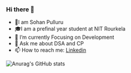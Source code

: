 ### Hi there 👋

<!--
**sohan1901/sohan1901** is a ✨ _special_ ✨ repository because its `README.md` (this file) appears on your GitHub profile.

Here are some ideas to get you started:

- 🌱 I’m currently Focusing on Development
- 💬 Ask me about DSA and CP
- 📫 How to reach me: ...<a href="https://www.linkedin.com/in/sohan-pulluru" target="_blank">Linkedin</a>
-->
- 👋I am Sohan Pulluru
- 🎓I am a prefinal year student at NIT Rourkela
- 🌱 I’m currently Focusing on Development
- 💬 Ask me about DSA and CP
- 📫 How to reach me: <a href="https://www.linkedin.com/in/sohan-pulluru" target="_blank">Linkedin</a>

![Anurag's GitHub stats](https://github-readme-stats.vercel.app/api?username=sohan1901&show_icons=true&theme=algolia)
